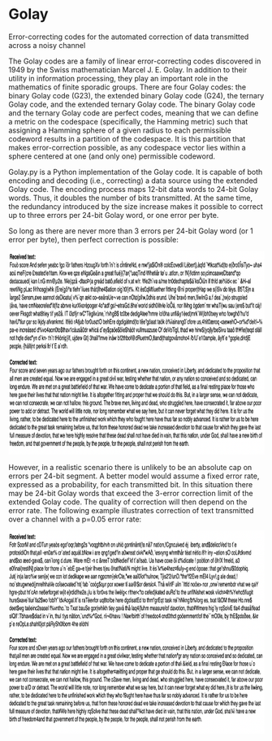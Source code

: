 # Golay
Error-correcting codes for the automated correction of data transmitted across a noisy channel

The Golay codes are a family of linear error-correcting codes discovered in 1949 by the Swiss mathematician Marcel J. E. Golay. In addition to their utility in information processing, they play an important role in the mathematics of finite sporadic groups. There are four Golay codes: the binary Golay code (G23), the extended binary Golay code (G24), the ternary Golay code, and the extended ternary Golay code. The binary Golay code and the ternary Golay code are perfect codes, meaning that we can define a metric on the codespace (specifically, the Hamming metric) such that assigning a Hamming sphere of a given radius to each permissible codeword results in a partition of the codespace. It is this partition that makes error-correction possible, as any codespace vector lies within a sphere centered at one (and only one) permissible codeword.

Golay.py is a Python implementation of the Golay code. It is capable of both encoding and decoding (i.e., correcting) a data source using the extended Golay code. The encoding process maps 12-bit data words to 24-bit Golay words. Thus, it doubles the number of bits transmitted. At the same time, the redundancy introduced by the size increase makes it possible to correct up to three errors per 24-bit Golay word, or one error per byte. 

So long as there are never more than 3 errors per 24-bit Golay word (or 1 error per byte), then perfect correction is possible:

<img src="example1.png" alt="example" width="850" height="400" />

However, in a realistic scenario there is unlikely to be an absolute cap on errors per 24-bit segment. A better model would assume a fixed error rate, expressed as a probability, for each transmitted bit. In this situation there may be 24-bit Golay words that exceed the 3-error correction limit of the extended Golay code. The quality of correction will then depend on the error rate. The following example illustrates correction of text transmitted over a channel with a p=0.05 error rate:

<img src="example2.png" alt="example" width="850" height="400" />
